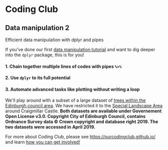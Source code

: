 # Coding Club

## Data manipulation 2
Efficient data manipulation with dplyr and pipes

If you've done our first [data manipulation tutorial](https://ourcodingclub.github.io/2017/01/06/data-manip-intro.html) and want to dig deeper into the `dplyr` package, this is for you!

#### 1. Chain together multiple lines of codes with pipes `%>%`

#### 2. Use `dplyr` to its full potential

#### 3. Automate advanced tasks like plotting without writing a loop

We'll play around with a subset of a large dataset of [trees within the Edinburgh council area](https://data.edinburghcouncilmaps.info/datasets/4dfc8f18a40346009b9fc32cbee34039_39). We have restricted it to the [Special Landscape Area](https://data.edinburghcouncilmaps.info/datasets/33969ec66f9b46cf9617c40c023bb89e_35) around Craigmillar Castle. __Both datasets are available under Governement Open License v3.0. Copyright City of Edinburgh Council, contains Ordnance Survey data © Crown copyright and database right 2019. The two datasets were accessed in April 2019.__

For more about Coding Club, please see https://ourcodingclub.github.io/ and learn [how you can get involved!](https://ourcodingclub.github.io/workshop/)

